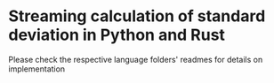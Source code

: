 # Streaming calculation of standard deviation in Python and Rust

Please check the respective language folders' readmes for details on implementation
